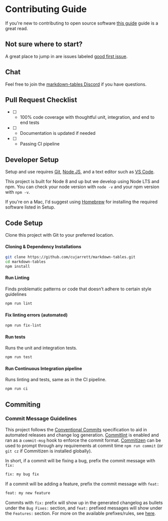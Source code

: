 # Contributing Guide

If you're new to contributing to open source software
[this guide](https://opensource.guide/how-to-contribute/) guide is a great read.

## Not sure where to start?
A great place to jump in are issues labeled
[good first issue](https://github.com/cujarrett/markdown-tables/labels/good%20first%20issue).

## Chat
Feel free to join the [markdown-tables Discord](https://discord.gg/2pw75YQ) if you have questions.

## Pull Request Checklist
- [ ] - 100% code coverage with thoughtful unit, integration, and end to end tests
- [ ] - Documentation is updated if needed
- [ ] - Passing CI pipeline

## Developer Setup
Setup and use requires [Git](https://git-scm.com/), [Node JS](https://nodejs.org/en/), and a text
editor such as [VS Code](https://code.visualstudio.com/).

This project is built for Node 8 and up but we develop using Node LTS and npm.
You can check your node version with `node -v` and your npm version with `npm
-v`.

If you're on a Mac, I'd suggest using [Homebrew](https://brew.sh/) for
installing the required software listed in Setup.

## Code Setup
Clone this project with Git to your preferred location.

#### Cloning & Dependency Installations
```sh
git clone https://github.com/cujarrett/markdown-tables.git
cd markdown-tables
npm install
```

#### Run Linting

Finds problematic patterns or code that doesn’t adhere to certain style guidelines

```sh
npm run lint
```

#### Fix linting errors (automated)

```sh
npm run fix-lint
```

#### Run tests

Runs the unit and integration tests.

```sh
npm run test
```

#### Run Continuous Integration pipeline

Runs linting and tests, same as in the CI pipeline.
```sh
npm run ci
```

## Commiting

### Commit Message Guidelines

This project follows the [Conventional
Commits](https://www.conventionalcommits.org/en/v1.0.0-beta.3/) specification to aid in automated
releases and change log generation.
[Commitlint](https://github.com/conventional-changelog/commitlint) is enabled and ran as a
`commit-msg` hook to enforce the commit format.  [Commitizen](http://commitizen.github.io/cz-cli/)
can be used to prompt through any requirements at commit time `npm run commit` (or `git cz` if
Commitizen is installed globally).

In short, if a commit will be fixing a bug, prefix the commit message with `fix:`

```bash
fix: my bug fix
```

If a commit will be adding a feature, prefix the commit message with `feat:`

```bash
feat: my new feature
```

Commits with `fix:` prefix will show up in the generated changelog as bullets under the `Bug Fixes:`
section, and `feat:` prefixed messages will show under the `Features:` section. For more on the
available prefixes/rules, see
[here](https://github.com/conventional-changelog/commitlint/tree/master/%40commitlint/config-conventional#rules).
